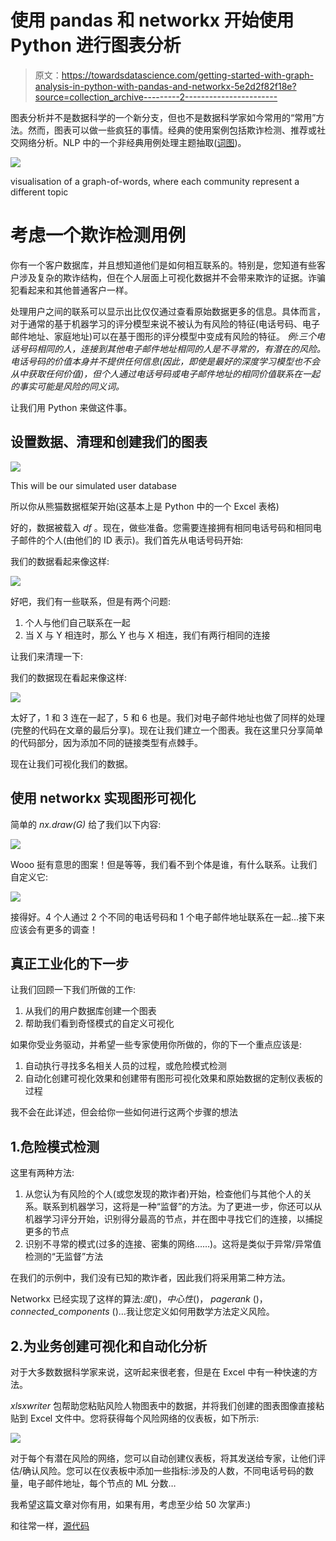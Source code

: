 # 使用 pandas 和 networkx 开始使用 Python 进行图表分析

> 原文：<https://towardsdatascience.com/getting-started-with-graph-analysis-in-python-with-pandas-and-networkx-5e2d2f82f18e?source=collection_archive---------2----------------------->

图表分析并不是数据科学的一个新分支，但也不是数据科学家如今常用的“常用”方法。然而，图表可以做一些疯狂的事情。经典的使用案例包括欺诈检测、推荐或社交网络分析。NLP 中的一个非经典用例处理主题抽取([词图](https://safetyapp.shinyapps.io/GoWvis/))。

![](img/06915287d9734529fb901a54593405fb.png)

visualisation of a graph-of-words, where each community represent a different topic

# 考虑一个欺诈检测用例

你有一个客户数据库，并且想知道他们是如何相互联系的。特别是，您知道有些客户涉及复杂的欺诈结构，但在个人层面上可视化数据并不会带来欺诈的证据。诈骗犯看起来和其他普通客户一样。

处理用户之间的联系可以显示出比仅仅通过查看原始数据更多的信息。具体而言，对于通常的基于机器学习的评分模型来说不被认为有风险的特征(电话号码、电子邮件地址、家庭地址)可以在基于图形的评分模型中变成有风险的特征。
*例:三个电话号码相同的人，连接到其他电子邮件地址相同的人是不寻常的，有潜在的风险。电话号码的价值本身并不提供任何信息(因此，即使是最好的深度学习模型也不会从中获取任何价值)，但个人通过电话号码或电子邮件地址的相同价值联系在一起的事实可能是风险的同义词。*

让我们用 Python 来做这件事。

## 设置数据、清理和创建我们的图表

![](img/e537df097678a03693646bbbba884127.png)

This will be our simulated user database

所以你从熊猫数据框架开始(这基本上是 Python 中的一个 Excel 表格)

好的，数据被载入 *df* 。现在，做些准备。您需要连接拥有相同电话号码和相同电子邮件的个人(由他们的 ID 表示)。我们首先从电话号码开始:

我们的数据看起来像这样:

![](img/c17186eff0937a1d2edf4164427287b1.png)

好吧，我们有一些联系，但是有两个问题:

1.  个人与他们自己联系在一起
2.  当 X 与 Y 相连时，那么 Y 也与 X 相连，我们有两行相同的连接

让我们来清理一下:

我们的数据现在看起来像这样:

![](img/a64745ceccfaf7f5e18da131991e1260.png)

太好了，1 和 3 连在一起了，5 和 6 也是。我们对电子邮件地址也做了同样的处理(完整的代码在文章的最后分享)。现在让我们建立一个图表。我在这里只分享简单的代码部分，因为添加不同的链接类型有点棘手。

现在让我们可视化我们的数据。

## 使用 networkx 实现图形可视化

简单的 *nx.draw(G)* 给了我们以下内容:

![](img/aae740b14cfedcfb2c3a02bedf5e2823.png)

Wooo 挺有意思的图案！但是等等，我们看不到个体是谁，有什么联系。让我们自定义它:

![](img/530ca798a3a84ea3a4278756114674e1.png)

接得好。4 个人通过 2 个不同的电话号码和 1 个电子邮件地址联系在一起…接下来应该会有更多的调查！

## 真正工业化的下一步

让我们回顾一下我们所做的工作:

1.  从我们的用户数据库创建一个图表
2.  帮助我们看到奇怪模式的自定义可视化

如果你受业务驱动，并希望一些专家使用你所做的，你的下一个重点应该是:

1.  自动执行寻找多名相关人员的过程，或危险模式检测
2.  自动化创建可视化效果和创建带有图形可视化效果和原始数据的定制仪表板的过程

我不会在此详述，但会给你一些如何进行这两个步骤的想法

## 1.危险模式检测

这里有两种方法:

1.  从您认为有风险的个人(或您发现的欺诈者)开始，检查他们与其他个人的关系。联系到机器学习，这将是一种“监督”的方法。为了更进一步，你还可以从机器学习评分开始，识别得分最高的节点，并在图中寻找它们的连接，以捕捉更多的节点
2.  识别不寻常的模式(过多的连接、密集的网络……)。这将是类似于异常/异常值检测的“无监督”方法

在我们的示例中，我们没有已知的欺诈者，因此我们将采用第二种方法。

Networkx 已经实现了这样的算法:*度*()，*中心性*()， *pagerank* ()， *connected_components* ()…我让您定义如何用数学方法定义风险。

## 2.为业务创建可视化和自动化分析

对于大多数数据科学家来说，这听起来很老套，但是在 Excel 中有一种快速的方法。

*xlsxwriter* 包帮助您粘贴风险人物图表中的数据，并将我们创建的图表图像直接粘贴到 Excel 文件中。您将获得每个风险网络的仪表板，如下所示:

![](img/56b72eb435c202d6865739dc21836dad.png)

对于每个有潜在风险的网络，您可以自动创建仪表板，将其发送给专家，让他们评估/确认风险。您可以在仪表板中添加一些指标:涉及的人数，不同电话号码的数量，电子邮件地址，每个节点的 ML 分数…

我希望这篇文章对你有用，如果有用，考虑至少给 50 次掌声:)

和往常一样，[源代码](https://github.com/FelixChop/MediumArticles/blob/master/Graph_analysis_Python.ipynb)